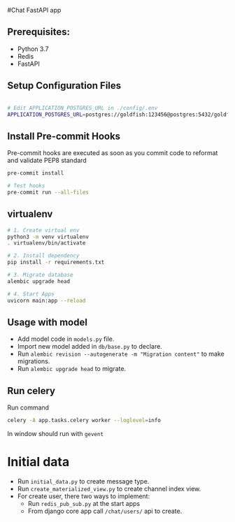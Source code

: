 #Chat FastAPI app

## Prerequisites:
- Python 3.7
- Redis
- FastAPI

## Setup Configuration Files

```bash

# Edit APPLICATION_POSTGRES_URL in ./config/.env
APPLICATION_POSTGRES_URL=postgres://goldfish:123456@postgres:5432/goldfish
```

## Install Pre-commit Hooks
Pre-commit hooks are executed as soon as you commit code to reformat and validate PEP8 standard

```bash
pre-commit install

# Test hooks
pre-commit run --all-files
```

## virtualenv

```bash
# 1. Create virtual env
python3 -m venv virtualenv
. virtualenv/bin/activate

# 2. Install dependency
pip install -r requirements.txt

# 3. Migrate database
alembic upgrade head

# 4. Start Apps
uvicorn main:app --reload
```


## Usage with model

- Add model code in `models.py` file.
- Import new model added in `db/base.py` to declare.
- Run `alembic revision --autogenerate -m "Migration content"` to make migrations.
- Run `alembic upgrade head` to migrate.


## Run celery
Run command
```bash
celery -A app.tasks.celery worker --loglevel=info
```
In window should run with `gevent`


# Initial data
- Run `initial_data.py` to create message type.
- Run `create_materialized_view.py` to create channel index view.
- For create user, there two ways to implement:
  - Run `redis_pub_sub.py` at the start apps
  - From django core app call `/chat/users/` api to create.

